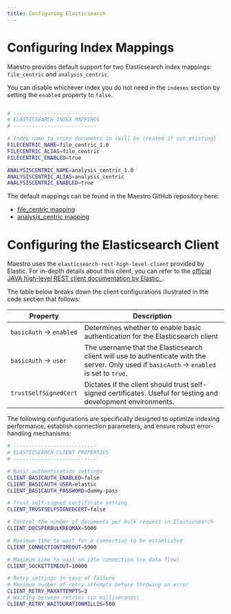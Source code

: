 ```yaml
---
title: Configuring Elasticsearch
---
```

# Configuring Index Mappings

Maestro provides default support for two Elasticsearch index mappings:  `file_centric` and `analysis_centric`.

You can disable whichever index you do not need in the `indexes` section by setting the `enabled` property to `false`.

```bash

# ---------------------------
# ELASTICSEARCH INDEX MAPPINGS
# ---------------------------

# Index name to store documents in (will be created if not existing)
FILECENTRIC_NAME=file_centric_1.0
FILECENTRIC_ALIAS=file_centric
FILECENTRIC_ENABLED=true

ANALYSISCENTRIC_NAME=analysis_centric_1.0
ANALYSISCENTRIC_ALIAS=analysis_centric
ANALYSISCENTRIC_ENABLED=true
```

The default mappings can be found in the Maestro GitHub repository here:

- <a href="https://github.com/overture-stack/maestro/blob/master/maestro-app/src/main/resources/file_centric.json" target="_blank" rel="noopener noreferrer">file_centric mapping</a>
- <a href="https://github.com/overture-stack/maestro/blob/master/maestro-app/src/main/resources/analysis_centric.json" target="_blank" rel="noopener noreferrer">analysis_centric mapping </a> 

# Configuring the Elasticsearch Client

Maestro uses the `elasticsearch-rest-high-level-client` provided by Elastic. For in-depth details about this client, you can refer to the <a href="https://www.elastic.co/guide/en/elasticsearch/client/java-rest/current/java-rest-high.html" target="_blank" rel="noopener noreferrer">official JAVA high-level REST client documentation by Elastic. </a>.

The table below breaks down the client configurations illustrated in the code section that follows:

| Property | Description |
|--|--|
| `basicAuth` -> `enabled` | Determines whether to enable basic authentication for the Elasticsearch client |
| `basicAuth` -> `user` | The username that the Elasticsearch client will use to authenticate with the server. Only used if  `basicAuth` -> `enabled` is set to `true`.|
| `trustSelfSignedCert` | 	Dictates if the client should trust self-signed certificates. Useful for testing and development environments. |

The following configurations are specifically designed to optimize indexing performance, establish connection parameters, and ensure robust error-handling mechanisms:

```bash
# ---------------------------
# ELASTICSEARCH CLIENT PROPERTIES
# ---------------------------

# Basic authentication settings
CLIENT_BASICAUTH_ENABLED=false
CLIENT_BASICAUTH_USER=elastic
CLIENT_BASICAUTH_PASSWORD=dummy-pass

# Trust self-signed certificate setting
CLIENT_TRUSTSELFSIGNEDCERT=false

# Control the number of documents per bulk request in Elasticsearch
CLIENT_DOCSPERBULKREQMAX=5000

# Maximum time to wait for a connection to be established
CLIENT_CONNECTIONTIMEOUT=5000

# Maximum time to wait on idle connection (no data flow)
CLIENT_SOCKETTIMEOUT=10000

# Retry settings in case of failure
# Maximum number of retry attempts before throwing an error
CLIENT_RETRY_MAXATTEMPTS=3
# Waiting between retries (in milliseconds)
CLIENT_RETRY_WAITDURATIONMILLIS=500
```

